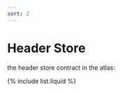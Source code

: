```yaml
---
sort: 2
---
```


# Header Store

the header store contract in the atlas:

{% include list.liquid %}
